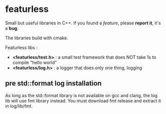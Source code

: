# featurless
Small but useful libraries in C++. If you found a *feature*, please **report it**, it's a **bug**.

The libraries build with cmake.

Featurless libs :
- **<featurless/test.h>**   : a small test framework that does NOT take 1s to compile "hello world"
- **<featurless/log.h>** : a logger that does only one thing, logging

## pre std::format log installation
As long as the std::format library is not available on gcc and clang, the log lib will use fmt library instead. You must download fmt release and extract it in log/lib/fmt.
